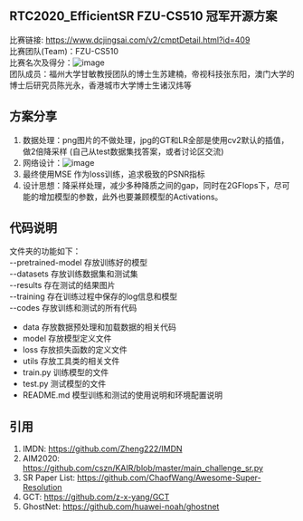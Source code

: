 ## RTC2020_EfficientSR FZU-CS510 冠军开源方案
比赛链接: https://www.dcjingsai.com/v2/cmptDetail.html?id=409  
比赛团队(Team)：FZU-CS510  
比赛名次及得分：![image](https://github.com/zdyshine/RTC2020_EfficientSR/blob/master/score.png)  
团队成员：福州大学甘敏教授团队的博士生苏建楠，帝视科技张东阳，澳门大学的博士后研究员陈光永，香港城市大学博士生诸汉炜等  

## 方案分享
1. 数据处理：png图片的不做处理，jpg的GT和LR全部是使用cv2默认的插值，做2倍降采样 (自己从test数据集找答案，或者讨论区交流)  
2. 网络设计：![image](https://github.com/zdyshine/RTC2020_EfficientSR/blob/master/net.jpg)  
3. 最终使用MSE 作为loss训练，追求极致的PSNR指标  
4. 设计思想：降采样处理，减少多种降质之间的gap，同时在2GFlops下，尽可能的增加模型的参数，此外也要兼顾模型的Activations。
 
## 代码说明
文件夹的功能如下：  
--pretrained-model	存放训练好的模型    
--datasets	存放训练数据集和测试集  
--results		存在测试的结果图片     
--training	存在训练过程中保存的log信息和模型  
--codes	存放训练和测试的所有代码   
 * data 存放数据预处理和加载数据的相关代码   
 * model 存放模型定义文件  
 * loss 存放损失函数的定义文件    
 * utils 存放工具类的相关文件   
 * train.py 训练模型的文件   
 * test.py 测试模型的文件    
 * README.md 模型训练和测试的使用说明和环境配置说明<br>  
 
 ## 引用
 1. IMDN: https://github.com/Zheng222/IMDN   
 2. AIM2020: https://github.com/cszn/KAIR/blob/master/main_challenge_sr.py  
 3. SR Paper List: https://github.com/ChaofWang/Awesome-Super-Resolution  
 4. GCT: https://github.com/z-x-yang/GCT  
 5. GhostNet: https://github.com/huawei-noah/ghostnet
